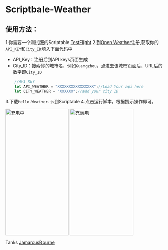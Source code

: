 # Scriptbale-Weather

## 使用方法：
1.你需要一个测试版的Scriptable [TestFlight](https://testflight.apple.com/join/uN1vTqxk) 
2.到[Open Weather](https://openweathermap.org)注册,获取你的`API_KEY`和`City_ID`填入下面代码中

- API_Key：注册后到API keys页面生成
- City_ID：搜索你的城市名，例如`Guangzhou`，点进去该城市页面后，URL后的数字即`City_ID`

```js
	//API_KEY
	let API_WEATHER = "XXXXXXXXXXXXXXXX";//Load Your api here
	let CITY_WEATHER = "XXXXXX";//add your city ID
```
3.下载`Hello-Weather.js`到Scriptable
4.点击运行脚本，根据提示操作即可。

<img src="https://github.com/xkerwin/Scriptbale-Weather/blob/main/image/charging.PNG?raw=true" width = "200" height = "400" alt="充电中" 
align=center>
<img src="https://github.com/xkerwin/Scriptbale-Weather/blob/main/image/full%20charge.PNG?raw=true" width = "200" height = "400" alt="充满电" 
align=center>

Tanks [JamarcusBourne](https://www.reddit.com/u/solelo/?utm_source=share&utm_medium=ios_app&utm_name=iossmf)
